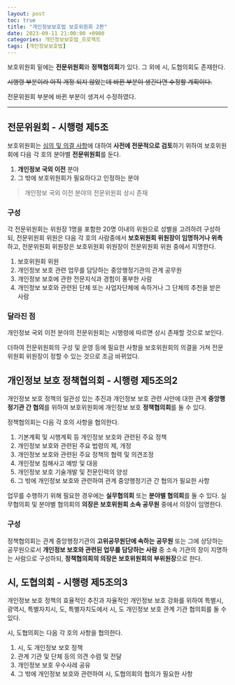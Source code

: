 ```yaml
---
layout: post
toc: true
title: "개인정보보호법 보호위원회 2편"
date: 2023-09-11 21:00:00 +0900
categories: 개인정보보호법_프로젝트
tags: [개인정보보호법]
---
```

보호위원회 밑에는 **전문위원회**와 **정책협의회**가 있다. 그 외에 시, 도협의회도 존재한다.

~~시행령 부분이라 아직 개정 되지 않았는데 바뀐 부분이 생긴다면 수정할 계획이다.~~

전문위원회 부분에 바뀐 부분이 생겨서 수정하였다.

---

## 전문위원회 - 시행령 제5조

보호위원회는 [심의 및 의결 사항](https://ohthecomet.github.io/%EA%B0%9C%EC%9D%B8%EC%A0%95%EB%B3%B4%EB%B3%B4%ED%98%B8%EB%B2%95_%ED%94%84%EB%A1%9C%EC%A0%9D%ED%8A%B8/2023/09/10/%EA%B0%9C%EC%9D%B8%EC%A0%95%EB%B3%B4%EB%B3%B4%ED%98%B8%EB%B2%95-%EB%B3%B4%ED%98%B8%EC%9C%84%EC%9B%90%ED%9A%8C-1.html#%EC%8B%AC%EC%9D%98-%EB%B0%8F-%EC%9D%98%EA%B2%B0-%EC%82%AC%ED%95%AD---%EC%A0%9C7%EC%A1%B0%EC%9D%989)에 대하여 **사전에 전문적으로 검토**하기 위하여 보호위원회에 다음 각 호의 분야별 **전문위원회**를 둔다.

 1. **개인정보 국외 이전** 분야
 2. 그 밖에 보호위원회가 필요하다고 인정하는 분야

 > 개인정보 국외 이전 분야의 전문위원회 상시 존재

### 구성

각 전문위원회는 위원장 1명을 포함한 20명 이내의 위원으로 성별을 고려하려 구성하되, 전문위원회 위원은 다음 각 호의 사람중에서 **보호위원회 위원장이 임명하거나 위촉**하고, 전문위원회 위원장은 보호위원회 위원장이 전문위원회 위원 중에서 지명한다.

 1. 보호위원회 위원
 2. 개인정보 보호 관련 업무를 담당하는 중앙행정기관의 관계 공무원
 3. 개인정보 보호에 관한 전문지식과 경험이 풍부한 사람
 4. 개인정보 보호와 관련된 단체 또는 사업자단체에 속하거나 그 단체의 추천을 받은 사람

### 달라진 점

개인정보 국외 이전 분야의 전문위원회는 시행령에 따르면 상시 존재할 것으로 보인다.

더하여 전문위원회의 구성 및 운영 등에 필요한 사항을 보호위원회의 의결을 거쳐 전문위원회 위원장이 정할 수 있는 것으로 조금 바뀌었다.

## 개인정보 보호 정책협의회 - 시행령 제5조의2

개인정보 보호 정책의 일관성 있는 추진과 개인정보 보호 관련 사안에 대한 관계 **중앙행정기관 간 협의**를 위하여 보호위원회에 개인정보 보호 **정책협의회**를 둘 수 있다.

정책협의회는 다음 각 호의 사항을 협의한다.

 1. 기본계획 및 시행계획 등 개인정보 보호와 관련된 주요 정책
 2. 개인정보 보호와 관련된 주요 법령의 제, 개정
 3. 개인정보 보호와 관련된 주요 정책의 협력 및 의견조정
 4. 개인정보 침해사고 예방 및 대응
 5. 개인정보 보호 기술개발 및 전문인력의 양성
 6. 그 밖에 개인정보 보호와 관련하여 관계 중앙행정기관 간 협의가 필요한 사항

업무를 수행하기 위해 필요한 경우에는 **실무협의회** 또는 **분야별 협의회**를 둘 수 있다. 실무협의회 및 분야별 협의회의 **의장은 보호위원회 소속 공무원** 중에서 의장이 임명한다.

### 구성

정책협의회는 관계 중앙행정기관의 **고위공무원단에 속하는 공무원** 또는 그에 상당하는 공무원으로서 **개인정보 보호와 관련된 업무를 담당하는 사람** 중 소속 기관의 장이 지명하는 사람으로 구성하되, **정책협의회의 의장은 보호위원회의 부위원장**으로 한다.

## 시, 도협의회 - 시행령 제5조의3

개인정보 보호 정책의 효율적인 추진과 자율적인 개인정보 보호 강화를 위하여 특별시, 광역시, 특별자치시, 도, 특별자치도에서 시, 도 개인정보 보호 관계 기관 협의회를 둘 수 있다.

시, 도협의회는 다음 각 호의 사항을 협의한다.

 1. 시, 도 개인정보 보호 정책
 2. 관계 기관 및 단체 등의 의견 수렴 및 전달
 3. 개인정보 보호 우수사레 공유
 4. 그 밖에 개인정보 보호와 관련하여 시, 도협의회의 협의가 필요한 사항
